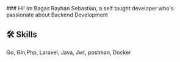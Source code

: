 <head>
    <meta charset="UTF-8">
</head>
### Hi! Im Bagas Rayhan Sebastian, a self taught developer who's passionate about Backend Development


<!--

**BagasA11/BagasA11** is a ✨ _special_ ✨ repository because its `README.md` (this file) appears on your GitHub profile.

Here are some ideas to get you started:

- 🔭 I’m currently working on ...

- 👯 I’m looking to collaborate on ...
- 🤔 I’m looking for help with ...
- 💬 Ask me about ...
- 📫 How to reach me: ...
- 😄 Pronouns: ...
- ⚡ Fun fact: ...
-->


## 🛠 Skills
Go, Gin,Php, Laravel, Java, Jwt, postman, Docker


